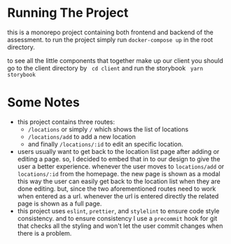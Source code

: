 # Running The Project

this is a monorepo project containing both frontend and backend of the assessment. to run the project simply run ``` docker-compose up ``` in the root directory.

to see all the little components that together make up our client you should go to the client directory by ``` cd client``` and run the storybook ``` yarn storybook```


# Some Notes 
* this project contains three routes:
    - ```/locations``` or simply ```/``` which shows the list of locations 
    - ```/locations/add``` to add a new location
    - and finally ```/locations/:id```  to edit an specific location. 
* users usually want to get back to the location list page after adding or editing a page. so, I decided to embed that in to our design to give the user a better experience. whenever the user moves to ```locations/add``` or ```locations/:id``` from the homepage. the new page is shown as a modal this way the user can easily get back to the location list when they are done editing. but, since the two aforementioned routes need to work when entered as a url. whenever the url is entered directly the related page is shown as a full page. 
* this project uses ```eslint```, ```prettier```, and ```stylelint``` to ensure code style consistency. and to ensure consistency I use a ```precommit``` hook for git that checks all the styling and won't let the user commit changes when there is a problem.
